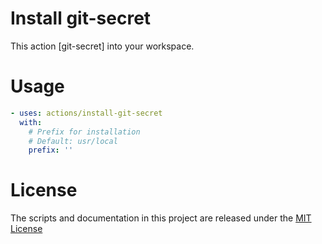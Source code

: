 # Install git-secret

This action [git-secret] into your workspace.

# Usage

<!-- start usage -->
```yaml
- uses: actions/install-git-secret
  with:
    # Prefix for installation
    # Default: usr/local
    prefix: ''

```
<!-- end usage -->

# License

The scripts and documentation in this project are released under the [MIT License](LICENSE)